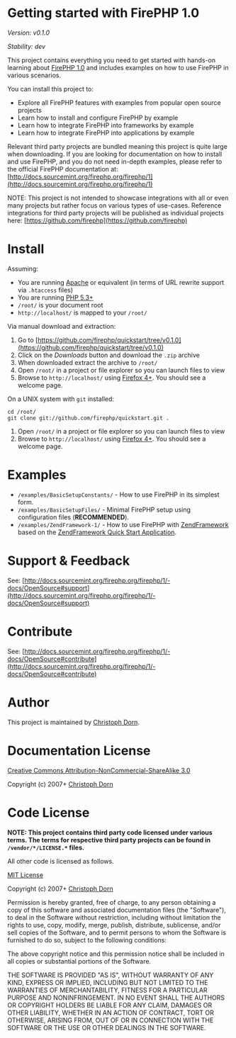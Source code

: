 Getting started with FirePHP 1.0
================================

*Version: v0.1.0*

*Stability: dev*

This project contains everything you need to get started with hands-on learning about [FirePHP 1.0](http://docs.sourcemint.org/firephp.org/firephp/1) 
and includes examples on how to use FirePHP in various scenarios.

You can install this project to:

  * Explore all FirePHP features with examples from popular open source projects
  * Learn how to install and configure FirePHP by example
  * Learn how to integrate FirePHP into frameworks by example
  * Learn how to integrate FirePHP into applications by example

Relevant third party projects are bundled meaning this project is quite large when downloading. If you are looking for documentation
on how to install and use FirePHP, and you do not need in-depth examples, please refer to the official
FirePHP documentation at: [http://docs.sourcemint.org/firephp.org/firephp/1](http://docs.sourcemint.org/firephp.org/firephp/1)

NOTE: This project is not intended to showcase integrations with all or even many projects but rather focus on
various types of use-cases. Reference integrations for third party projects will be published as individual projects 
here: [https://github.com/firephp](https://github.com/firephp)


Install
=======

Assuming:

  * You are running [Apache](http://httpd.apache.org/) or equivalent (in terms of URL rewrite support via `.htaccess` files)
  * You are running [PHP 5.3+](http://php.net/)
  * `/root/` is your document root
  * `http://localhost/` is mapped to your `/root/`

Via manual download and extraction:

  1. Go to [https://github.com/firephp/quickstart/tree/v0.1.0](https://github.com/firephp/quickstart/tree/v0.1.0)
  2. Click on the *Downloads* button and download the `.zip` archive
  3. When downloaded extract the archive to `/root/`
  4. Open `/root/` in a project or file explorer so you can launch files to view
  5. Browse to `http://localhost/` using [Firefox 4+](http://www.mozilla.com/en-US/firefox/new/). You should see a welcome page.

On a UNIX system with `git` installed:

    cd /root/
    git clone git://github.com/firephp/quickstart.git .

  1. Open `/root/` in a project or file explorer so you can launch files to view
  2. Browse to `http://localhost/` using [Firefox 4+](http://www.mozilla.com/en-US/firefox/new/). You should see a welcome page.


Examples
========

  * `/examples/BasicSetupConstants/` - How to use FirePHP in its simplest form.
  * `/examples/BasicSetupFiles/` - Minimal FirePHP setup using configuration files (**RECOMMENDED**).
  * `/examples/ZendFramework-1/` - How to use FirePHP with [ZendFramework](http://framework.zend.com/) based on
    the [ZendFramework Quick Start Application](http://framework.zend.com/manual/en/learning.quickstart.html).


Support & Feedback
==================

See: [http://docs.sourcemint.org/firephp.org/firephp/1/-docs/OpenSource#support](http://docs.sourcemint.org/firephp.org/firephp/1/-docs/OpenSource#support)


Contribute
==========

See: [http://docs.sourcemint.org/firephp.org/firephp/1/-docs/OpenSource#contribute](http://docs.sourcemint.org/firephp.org/firephp/1/-docs/OpenSource#contribute)


Author
======

This project is maintained by [Christoph Dorn](http://www.christophdorn.com/).


Documentation License
=====================

[Creative Commons Attribution-NonCommercial-ShareAlike 3.0](http://creativecommons.org/licenses/by-nc-sa/3.0/)

Copyright (c) 2007+ [Christoph Dorn](http://www.christophdorn.com/)


Code License
============

**NOTE: This project contains third party code licensed under various terms. The terms
for respective third party projects can be found in `/vendor/*/LICENSE.*` files.**

All other code is licensed as follows.

[MIT License](http://www.opensource.org/licenses/mit-license.php)

Copyright (c) 2007+ [Christoph Dorn](http://www.christophdorn.com/)

Permission is hereby granted, free of charge, to any person obtaining a copy
of this software and associated documentation files (the "Software"), to deal
in the Software without restriction, including without limitation the rights
to use, copy, modify, merge, publish, distribute, sublicense, and/or sell
copies of the Software, and to permit persons to whom the Software is
furnished to do so, subject to the following conditions:

The above copyright notice and this permission notice shall be included in
all copies or substantial portions of the Software.

THE SOFTWARE IS PROVIDED "AS IS", WITHOUT WARRANTY OF ANY KIND, EXPRESS OR
IMPLIED, INCLUDING BUT NOT LIMITED TO THE WARRANTIES OF MERCHANTABILITY,
FITNESS FOR A PARTICULAR PURPOSE AND NONINFRINGEMENT. IN NO EVENT SHALL THE
AUTHORS OR COPYRIGHT HOLDERS BE LIABLE FOR ANY CLAIM, DAMAGES OR OTHER
LIABILITY, WHETHER IN AN ACTION OF CONTRACT, TORT OR OTHERWISE, ARISING FROM,
OUT OF OR IN CONNECTION WITH THE SOFTWARE OR THE USE OR OTHER DEALINGS IN
THE SOFTWARE.
